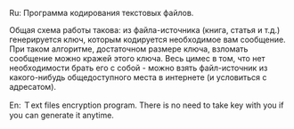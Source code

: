 Ru:
Программа кодирования текстовых файлов.

Общая схема работы такова: из файла-источника (книга, статья и т.д.)
генерируется ключ, которым кодируется необходимое вам сообщение.
При таком алгоритме, достаточном размере ключа, взломать сообщение можно
кражей этого ключа. Весь цимес в том, что нет необходимости брать его с собой -
можно взять файл-источник из какого-нибудь общедоступного места в интернете
(и условиться с адресатом).

En:
Ｔext files encryption program.
There is no need to take key with you 
if you can generate it anytime.
